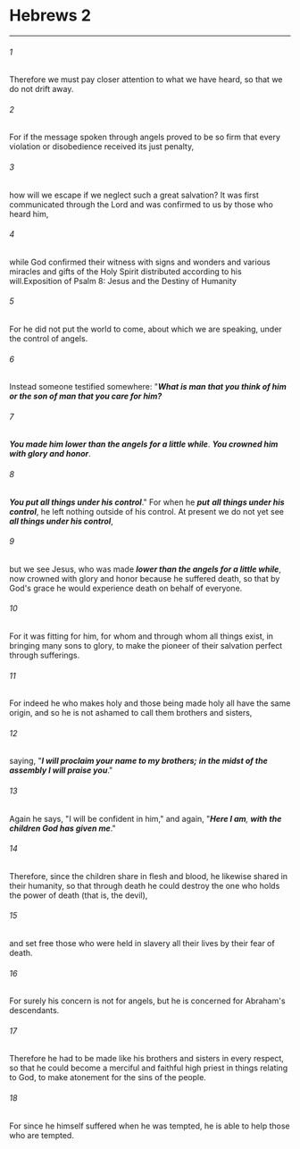 # Hebrews 2
***



###### 1 
Therefore we must pay closer attention to what we have heard, so that we do not drift away. 

###### 2 
For if the message spoken through angels proved to be so firm that every violation or disobedience received its just penalty, 

###### 3 
how will we escape if we neglect such a great salvation? It was first communicated through the Lord and was confirmed to us by those who heard him, 

###### 4 
while God confirmed their witness with signs and wonders and various miracles and gifts of the Holy Spirit distributed according to his will.Exposition of Psalm 8: Jesus and the Destiny of Humanity 

###### 5 
For he did not put the world to come, about which we are speaking, under the control of angels. 

###### 6 
Instead someone testified somewhere: "**_What is man that you think of him_** **_or_ _the son of man that you care for him?_** 

###### 7 
**_You made him lower than the angels for a little while_**. **_You crowned him with glory and honor_**. 

###### 8 
**_You put all things under his control_**." For when he **_put_** **_all things under his control_**, he left nothing outside of his control. At present we do not yet see **_all things under his control_**, 

###### 9 
but we see Jesus, who was made **_lower than the angels for a little while_**, now crowned with glory and honor because he suffered death, so that by God's grace he would experience death on behalf of everyone. 

###### 10 
For it was fitting for him, for whom and through whom all things exist, in bringing many sons to glory, to make the pioneer of their salvation perfect through sufferings. 

###### 11 
For indeed he who makes holy and those being made holy all have the same origin, and so he is not ashamed to call them brothers and sisters, 

###### 12 
saying, "**_I will proclaim your name to my brothers;_** **_in_ _the midst of the assembly I will praise you_**." 

###### 13 
Again he says, "I will be confident in him," and again, "_**Here I am**,_ **_with_** **_the children God has given me_**." 

###### 14 
Therefore, since the children share in flesh and blood, he likewise shared in their humanity, so that through death he could destroy the one who holds the power of death (that is, the devil), 

###### 15 
and set free those who were held in slavery all their lives by their fear of death. 

###### 16 
For surely his concern is not for angels, but he is concerned for Abraham's descendants. 

###### 17 
Therefore he had to be made like his brothers and sisters in every respect, so that he could become a merciful and faithful high priest in things relating to God, to make atonement for the sins of the people. 

###### 18 
For since he himself suffered when he was tempted, he is able to help those who are tempted.
